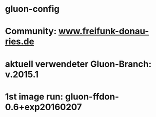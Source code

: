 # gluon-config
# Community: www.freifunk-donau-ries.de
# aktuell verwendeter Gluon-Branch: v.2015.1
# 1st image run: gluon-ffdon-0.6+exp20160207
